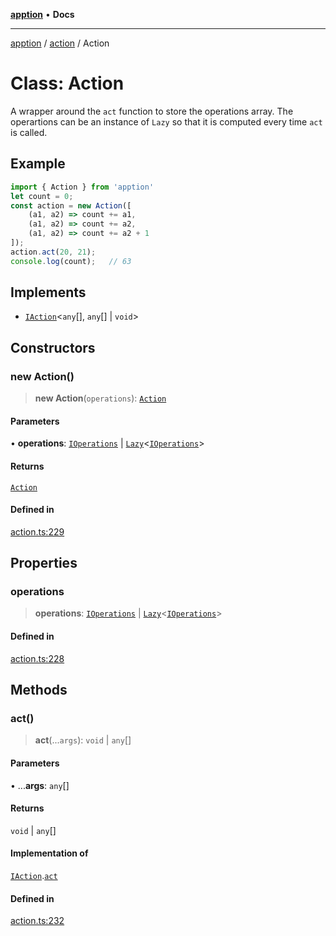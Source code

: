 [**apption**](../../README.md) • **Docs**

***

[apption](../../modules.md) / [action](../README.md) / Action

# Class: Action

A wrapper around the `act` function to store the operations array. The operartions can be an instance 
of `Lazy` so that it is computed every time `act` is called.

## Example

```ts
import { Action } from 'apption'
let count = 0;
const action = new Action([
    (a1, a2) => count += a1,
    (a1, a2) => count += a2,
    (a1, a2) => count += a2 + 1
]);
action.act(20, 21);
console.log(count);   // 63
```

## Implements

- [`IAction`](../interfaces/IAction.md)\<`any`[], `any`[] \| `void`\>

## Constructors

### new Action()

> **new Action**(`operations`): [`Action`](Action.md)

#### Parameters

• **operations**: [`IOperations`](../type-aliases/IOperations.md) \| [`Lazy`](Lazy.md)\<[`IOperations`](../type-aliases/IOperations.md)\>

#### Returns

[`Action`](Action.md)

#### Defined in

[action.ts:229](https://github.com/mksunny1/apption/blob/1b614adcd1980e91a6414cd2431809f5010e6ec2/src/action.ts#L229)

## Properties

### operations

> **operations**: [`IOperations`](../type-aliases/IOperations.md) \| [`Lazy`](Lazy.md)\<[`IOperations`](../type-aliases/IOperations.md)\>

#### Defined in

[action.ts:228](https://github.com/mksunny1/apption/blob/1b614adcd1980e91a6414cd2431809f5010e6ec2/src/action.ts#L228)

## Methods

### act()

> **act**(...`args`): `void` \| `any`[]

#### Parameters

• ...**args**: `any`[]

#### Returns

`void` \| `any`[]

#### Implementation of

[`IAction`](../interfaces/IAction.md).[`act`](../interfaces/IAction.md#act)

#### Defined in

[action.ts:232](https://github.com/mksunny1/apption/blob/1b614adcd1980e91a6414cd2431809f5010e6ec2/src/action.ts#L232)
